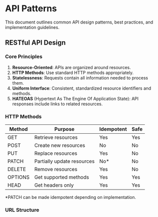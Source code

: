 # API Patterns

This document outlines common API design patterns, best practices, and implementation guidelines.

## RESTful API Design

### Core Principles

1. **Resource-Oriented**: APIs are organized around resources.
2. **HTTP Methods**: Use standard HTTP methods appropriately.
3. **Statelessness**: Requests contain all information needed to process them.
4. **Uniform Interface**: Consistent, standardized resource identifiers and methods.
5. **HATEOAS** (Hypertext As The Engine Of Application State): API responses include links to related resources.

### HTTP Methods

| Method | Purpose | Idempotent | Safe |
|--------|---------|------------|------|
| GET | Retrieve resources | Yes | Yes |
| POST | Create new resources | No | No |
| PUT | Replace resources | Yes | No |
| PATCH | Partially update resources | No* | No |
| DELETE | Remove resources | Yes | No |
| OPTIONS | Get supported methods | Yes | Yes |
| HEAD | Get headers only | Yes | Yes |

*PATCH can be made idempotent depending on implementation.

### URL Structure


